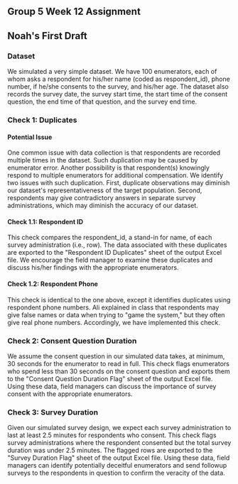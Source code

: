 ## Group 5 Week 12 Assignment
## Noah's First Draft

### Dataset

We simulated a very simple dataset. We have 100 enumerators, each of whom asks a respondent for his/her name (coded as respondent_id), phone number, if he/she consents to the survey, and his/her age. The dataset also records the survey date, the survey start time, the start time of the consent question, the end time of that question, and the survey end time.

### Check 1: Duplicates

#### Potential Issue

One common issue with data collection is that respondents are recorded multiple times in the dataset. Such duplication may be caused by enumerator error. Another possibility is that respondent(s) knowingly respond to multiple enumerators for additional compensation. We identify two issues with such duplication. First, duplicate observations may diminish our dataset's representativeness of the target population. Second, respondents may give contradictory answers in separate survey administrations, which may diminish the accuracy of our dataset.

#### Check 1.1: Respondent ID

This check compares the respondent_id, a stand-in for name, of each survey administration (i.e., row). The data associated with these duplicates are exported to the "Respondent ID Duplicates" sheet of the output Excel file. We encourage the field manager to examine these duplicates and discuss his/her findings with the appropriate enumerators.

#### Check 1.2: Respondent Phone

This check is identical to the one above, except it identifies duplicates using respondent phone numbers. Ali explained in class that respondents may give false names or data when trying to "game the system," but they often give real phone numbers. Accordingly, we have implemented this check.

### Check 2: Consent Question Duration

We assume the consent question in our simulated data takes, at minimum, 30 seconds for the enumerator to read in full. This check flags enumerators who spend less than 30 seconds on the consent question and exports them to the "Consent Question Duration Flag" sheet of the output Excel file. Using these data, field managers can discuss the importance of survey consent with the appropriate enumerators.

### Check 3: Survey Duration

Given our simulated survey design, we expect each survey administration to last at least 2.5 minutes for respondents who consent. This check flags survey administrations where the respondent consented but the total survey duration was under 2.5 minutes. The flagged rows are exported to the "Survey Duration Flag" sheet of the output Excel file. Using these data, field managers can identify potentially deceitful enumerators and send followup surveys to the respondents in question to confirm the veracity of the data.